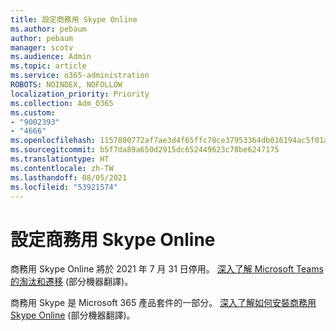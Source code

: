 ```yaml
---
title: 設定商務用 Skype Online
ms.author: pebaum
author: pebaum
manager: scotv
ms.audience: Admin
ms.topic: article
ms.service: o365-administration
ROBOTS: NOINDEX, NOFOLLOW
localization_priority: Priority
ms.collection: Adm_O365
ms.custom:
- "9002393"
- "4666"
ms.openlocfilehash: 1157800772af7ae3d4f65ffc78ce37953364db016194ac5f01aeb92295390f93
ms.sourcegitcommit: b5f7da89a650d2915dc652449623c78be6247175
ms.translationtype: HT
ms.contentlocale: zh-TW
ms.lasthandoff: 08/05/2021
ms.locfileid: "53921574"
---
```

# <a name="set-up-skype-for-business-online"></a>設定商務用 Skype Online

商務用 Skype Online 將於 2021 年 7 月 31 日停用。 [深入了解 Microsoft Teams 的淘汰和遷移](https://docs.microsoft.com/microsoftteams/skype-for-business-online-retirement) (部分機器翻譯)。

商務用 Skype 是 Microsoft 365 產品套件的一部分。 [深入了解如何安裝商務用 Skype Online](https://support.office.com/article/Install-Skype-for-Business-Online-8a618bc4-3fc8-4d5f-9d62-cf93a0494800) (部分機器翻譯)。
